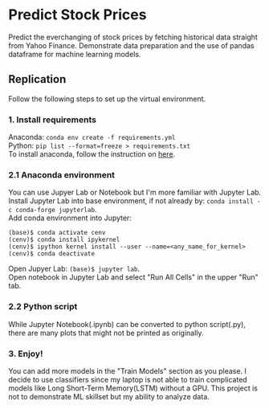 # Predict Stock Prices
Predict the everchanging of stock prices by fetching historical data straight from Yahoo Finance. Demonstrate data preparation and the use of pandas dataframe for machine learning models.

## Replication
Follow the following steps to set up the virtual environment.
### 1. Install requirements
Anaconda: ```conda env create -f requirements.yml```  
Python: ```pip list --format=freeze > requirements.txt```  
To install anaconda, follow the instruction on [here](https://docs.anaconda.com/free/anaconda/install/index.html).
### 2.1 Anaconda environment
You can use Jupyer Lab or Notebook but I'm more familiar with Jupyter Lab.  
Install Jupyter Lab into base environment, if not already by: ```conda install -c conda-forge jupyterlab```.  
Add conda environment into Jupyter:   
```
(base)$ conda activate cenv
(cenv)$ conda install ipykernel
(cenv)$ ipython kernel install --user --name=<any_name_for_kernel>
(cenv)$ conda deactivate
```
Open Jupyer Lab: ```(base)$ jupyter lab```.  
Open notebook in Jupyter Lab and select "Run All Cells" in the upper "Run" tab.
### 2.2 Python script
While Jupyter Notebook(.ipynb) can be converted to python script(.py), there are many plots that might not be printed as originally.
### 3. Enjoy!
You can add more models in the "Train Models" section as you please. I decide to use classifiers since my laptop is not able to train complicated models like Long Short-Term Memory(LSTM) without a GPU. This project is not to demonstrate ML skillset but my ability to analyze data.
